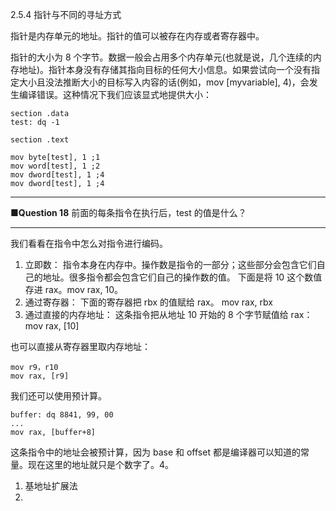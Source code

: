 2.5.4 指针与不同的寻址方式

指针是内存单元的地址。指针的值可以被存在内存或者寄存器中。

指针的大小为 8 个字节。数据一般会占用多个内存单元\(也就是说，几个连续的内存地址\)。指针本身没有存储其指向目标的任何大小信息。如果尝试向一个没有指定大小且没法推断大小的目标写入内容的话\(例如，mov \[myvariable\], 4\)，会发生编译错误。这种情况下我们应该显式地提供大小：

```
section .data
test: dq -1

section .text

mov byte[test], 1 ;1
mov word[test], 1 ;2
mov dword[test], 1 ;4
mov dword[test], 1 ;4
```

---

**■Question 18** 前面的每条指令在执行后，test 的值是什么？

---

我们看看在指令中怎么对指令进行编码。

1. 立即数：
   指令本身在内存中。操作数是指令的一部分；这些部分会包含它们自己的地址。很多指令都会包含它们自己的操作数的值。
   下面是将 10 这个数值存进 rax。mov rax, 10。
2. 通过寄存器：
   下面的寄存器把 rbx 的值赋给 rax。
   mov rax, rbx
3. 通过直接的内存地址：
   这条指令把从地址 10 开始的 8 个字节赋值给 rax：
   mov rax, \[10\]

也可以直接从寄存器里取内存地址：

```
mov r9，r10
mov rax, [r9]
```

我们还可以使用预计算。

```
buffer: dq 8841, 99, 00
...
mov rax, [buffer+8]
```

这条指令中的地址会被预计算，因为 base 和 offset 都是编译器可以知道的常量。现在这里的地址就只是个数字了。4。

1. 基地址扩展法
2. 



